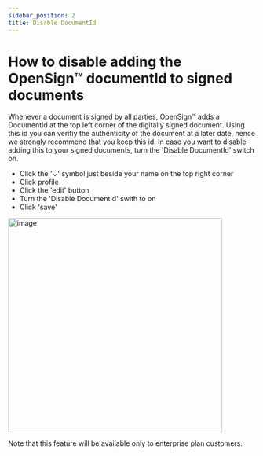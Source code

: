 ```yaml
---
sidebar_position: 2
title: Disable DocumentId
---
```


# How to disable adding the OpenSign™ documentId to signed documents
Whenever a document is signed by all parties, OpenSign™ adds a DocumentId at the top left corner of the digitally signed document.
Using this id you can verifiy the authenticity of the document at a later date, hence we strongly recommend that you keep this id.
In case you want to disable adding this to your signed documents, turn the 'Disable DocumentId' switch on.

- Click the '⌄' symbol just beside your name on the top right corner
- Click profile
- Click the 'edit' button
- Turn the 'Disable DocumentId' swith to on
- Click 'save'

<img width="436" alt="image" src="https://github.com/OpenSignLabs/OpenSign/assets/5486116/ee4433c7-1af7-4b74-800d-500060c0642d"></img>

Note that this feature will be available only to enterprise plan customers.
